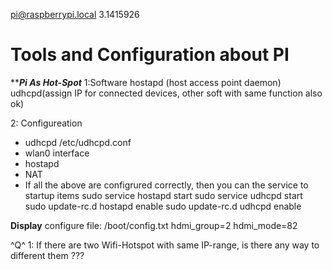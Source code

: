 pi@raspberrypi.local
3.1415926


# Tools and Configuration about PI




*****************Pi As Hot-Spot***************
1:Software
    hostapd (host access point daemon)
    udhcpd(assign IP for connected devices, other soft with same 
function also ok)

2: Configureation
* udhcpd    /etc/udhcpd.conf
* wlan0 interface
* hostapd
* NAT
* If all the above are configrured correctly, then you can the service
to startup items
    sudo service hostapd start
    sudo service udhcpd start
    sudo update-rc.d hostapd enable
    sudo update-rc.d udhcpd enable

**Display**
configure file: /boot/config.txt
    hdmi_group=2
    hdmi_mode=82

^Q^
1: If there are two Wifi-Hotspot with same IP-range, is there any way 
to different them ???
    


